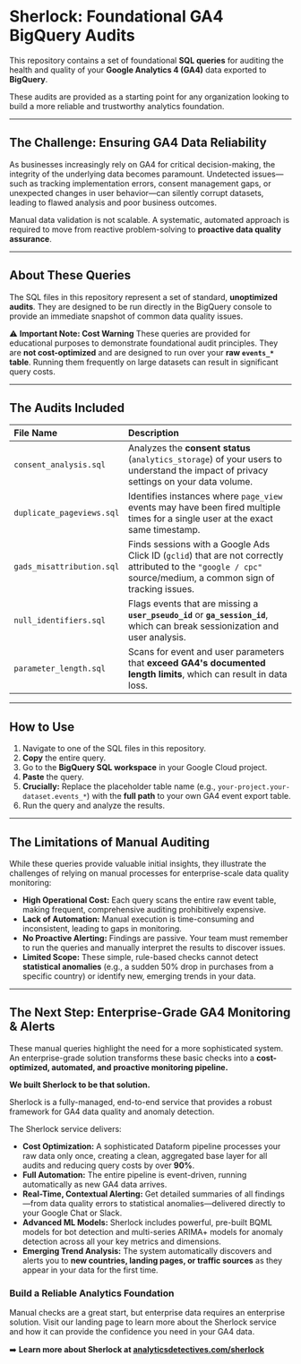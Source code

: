 
# Sherlock: Foundational GA4 BigQuery Audits

This repository contains a set of foundational **SQL queries** for auditing the health and quality of your **Google Analytics 4 (GA4)** data exported to **BigQuery**.

These audits are provided as a starting point for any organization looking to build a more reliable and trustworthy analytics foundation.

---

## The Challenge: Ensuring GA4 Data Reliability

As businesses increasingly rely on GA4 for critical decision-making, the integrity of the underlying data becomes paramount. Undetected issues—such as tracking implementation errors, consent management gaps, or unexpected changes in user behavior—can silently corrupt datasets, leading to flawed analysis and poor business outcomes.

Manual data validation is not scalable. A systematic, automated approach is required to move from reactive problem-solving to **proactive data quality assurance**.

---

## About These Queries

The SQL files in this repository represent a set of standard, **unoptimized audits**. They are designed to be run directly in the BigQuery console to provide an immediate snapshot of common data quality issues.

⚠️ **Important Note: Cost Warning**
These queries are provided for educational purposes to demonstrate foundational audit principles. They are **not cost-optimized** and are designed to run over your **raw `events_*` table**. Running them frequently on large datasets can result in significant query costs.

---

## The Audits Included

| File Name | Description |
| :--- | :--- |
| `consent_analysis.sql` | Analyzes the **consent status** (`analytics_storage`) of your users to understand the impact of privacy settings on your data volume. |
| `duplicate_pageviews.sql` | Identifies instances where `page_view` events may have been fired multiple times for a single user at the exact same timestamp. |
| `gads_misattribution.sql` | Finds sessions with a Google Ads Click ID (`gclid`) that are not correctly attributed to the `"google / cpc"` source/medium, a common sign of tracking issues. |
| `null_identifiers.sql` | Flags events that are missing a **`user_pseudo_id`** or **`ga_session_id`**, which can break sessionization and user analysis. |
| `parameter_length.sql` | Scans for event and user parameters that **exceed GA4's documented length limits**, which can result in data loss. |

---

## How to Use

1.  Navigate to one of the SQL files in this repository.
2.  **Copy** the entire query.
3.  Go to the **BigQuery SQL workspace** in your Google Cloud project.
4.  **Paste** the query.
5.  **Crucially:** Replace the placeholder table name (e.g., `your-project.your-dataset.events_*`) with the **full path** to your own GA4 event export table.
6.  Run the query and analyze the results.

---

## The Limitations of Manual Auditing

While these queries provide valuable initial insights, they illustrate the challenges of relying on manual processes for enterprise-scale data quality monitoring:

* **High Operational Cost:** Each query scans the entire raw event table, making frequent, comprehensive auditing prohibitively expensive.
* **Lack of Automation:** Manual execution is time-consuming and inconsistent, leading to gaps in monitoring.
* **No Proactive Alerting:** Findings are passive. Your team must remember to run the queries and manually interpret the results to discover issues.
* **Limited Scope:** These simple, rule-based checks cannot detect **statistical anomalies** (e.g., a sudden 50% drop in purchases from a specific country) or identify new, emerging trends in your data.

---

## The Next Step: Enterprise-Grade GA4 Monitoring & Alerts

These manual queries highlight the need for a more sophisticated system. An enterprise-grade solution transforms these basic checks into a **cost-optimized, automated, and proactive monitoring pipeline.**

**We built Sherlock to be that solution.**

Sherlock is a fully-managed, end-to-end service that provides a robust framework for GA4 data quality and anomaly detection.

The Sherlock service delivers:

* **Cost Optimization:** A sophisticated Dataform pipeline processes your raw data only once, creating a clean, aggregated base layer for all audits and reducing query costs by over **90%**.
* **Full Automation:** The entire pipeline is event-driven, running automatically as new GA4 data arrives.
* **Real-Time, Contextual Alerting:** Get detailed summaries of all findings—from data quality errors to statistical anomalies—delivered directly to your Google Chat or Slack.
* **Advanced ML Models:** Sherlock includes powerful, pre-built BQML models for bot detection and multi-series ARIMA+ models for anomaly detection across all your key metrics and dimensions.
* **Emerging Trend Analysis:** The system automatically discovers and alerts you to **new countries, landing pages, or traffic sources** as they appear in your data for the first time.

### Build a Reliable Analytics Foundation

Manual checks are a great start, but enterprise data requires an enterprise solution. Visit our landing page to learn more about the Sherlock service and how it can provide the confidence you need in your GA4 data.

➡️ **Learn more about Sherlock at [analyticsdetectives.com/sherlock](https://analyticsdetectives.com/sherlock)**
